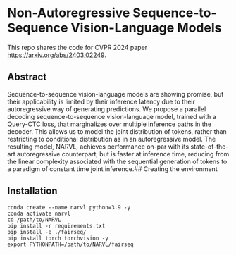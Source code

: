 # Non-Autoregressive Sequence-to-Sequence Vision-Language Models

This repo shares the code for CVPR 2024 paper https://arxiv.org/abs/2403.02249.

## Abstract

Sequence-to-sequence vision-language models are showing promise, but their applicability is limited by their inference latency due to their autoregressive way of generating predictions. We propose a parallel decoding sequence-to-sequence vision-language model, trained with a Query-CTC loss, that marginalizes over multiple inference paths in the decoder. This allows us to model the joint distribution of tokens, rather than restricting to conditional distribution as in an autoregressive model. The resulting model, NARVL, achieves performance on-par with its state-of-the-art autoregressive counterpart, but is faster at inference time, reducing from the linear complexity associated with the sequential generation of tokens to a paradigm of constant time joint inference.## Creating the environment


## Installation

```
conda create --name narvl python=3.9 -y
conda activate narvl
cd /path/to/NARVL
pip install -r requirements.txt
pip install -e ./fairseq/
pip install torch torchvision -y
export PYTHONPATH=/path/to/NARVL/fairseq
```